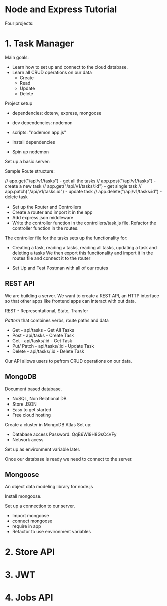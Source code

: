 # Node and Express Tutorial

Four projects:

# 1. Task Manager

Main goals:

- Learn how to set up and connect to the cloud database.
- Learn all CRUD operations on our data
  - Create
  - Read
  - Update
  - Delete

Project setup

- dependencies: dotenv, express, mongoose
- dev dependencies: nodemon
- scripts: "nodemon app.js"

- Install dependencies
- Spin up nodemon

Set up a basic server:

Sample Route structure:

// app.get("/api/v1/tasks") - get all the tasks
// app.post("/api/v1/tasks") - create a new task
// app.get("/api/v1/tasks/:id") - get single task
// app.patch("/api/v1/tasks:id") - update task
// app.delete("/api/v1/tasks:id") - delete task

- Set up the Router and Controllers
- Create a router and import it in the app
- Add express json middleware
- Write the controller function in the controllers/task.js file.
  Refactor the controller function in the routes.

The controller file for the tasks sets up the functionality for:

- Creating a task, reading a tasks, reading all tasks, updating a task and deleting a tasks
  We then export this funcitonality and import it in the routes file and connect it to the router

- Set Up and Test Postman with all of our routes

## REST API

We are building a server. We want to create a REST API, an HTTP interface so that other apps
like frontend apps can interact with out data.

REST - Representational, State, Transfer

_Pattern_ that combines verbs, route paths and data

- Get - api/tasks - Get All Tasks
- Post - api/tasks - Create Task
- Get - api/tasks/:id - Get Task
- Put/ Patch - api/tasks/:id - Update Task
- Delete - api/tasks/:id - Delete Task

Our API allows users to pefrom CRUD operations on our data.

## MongoDB

Document based database.

- NoSQL, Non Relational DB
- Store JSON
- Easy to get started
- Free cloud hosting

Create a cluster in MongoDB Atlas
Set up:

- Database access
  Password: QqB6Wl9H8GsCcVFy
- Network acess

Set up as environment variable later.

Once our database is ready we need to connect to the server.

## Mongoose

An object data modeling library for node.js

Install mongoose.

Set up a connection to our server.

- Import mongoose
- connect mongoose
- require in app
- Refactor to use environment variables

# 2. Store API

# 3. JWT

# 4. Jobs API
